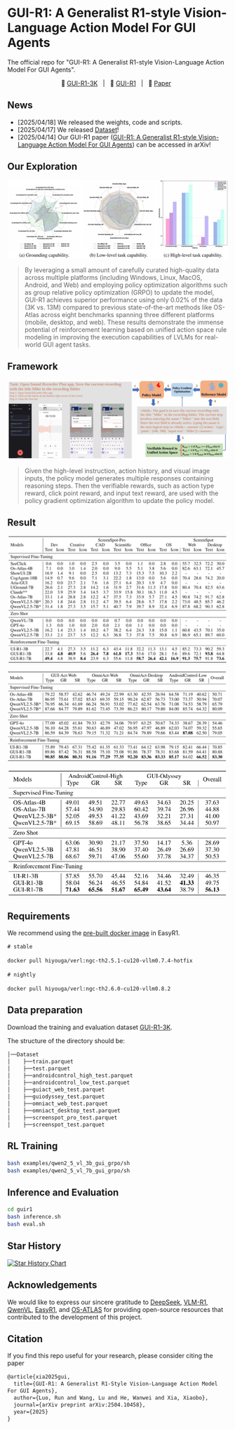 # GUI-R1: A Generalist R1-style Vision-Language Action Model For GUI Agents

The official repo for "GUI-R1: A Generalist R1-style Vision-Language Action Model For GUI Agents".

<p align="center">
       🤗 <a href="https://huggingface.co/datasets/ritzzai/GUI-R1">GUI-R1-3K</a>&nbsp&nbsp | &nbsp&nbsp🤗 <a href="https://huggingface.co/ritzzai/GUI-R1">GUI-R1</a>&nbsp&nbsp | &nbsp&nbsp📑 <a href="https://arxiv.org/abs/2504.10458">Paper</a>&nbsp&nbsp
</p>

## News

- [2025/04/18] We released the weights, code and scripts.
- [2025/04/17] We released [Dataset](https://huggingface.co/datasets/ritzzai/GUI-R1)!
- [2025/04/14] Our GUI-R1 paper ([GUI-R1: A Generalist R1-style Vision-Language Action Model For GUI Agents](https://arxiv.org/abs/2504.10458)) can be accessed in arXiv!

## Our Exploration

![](assets/exploration.jpg)

> By leveraging a small amount of carefully curated high-quality data across multiple platforms (including Windows, Linux, MacOS, Android, and Web) and employing policy optimization algorithms such as group relative policy optimization (GRPO) to update the model, GUI-R1 achieves superior performance using only 0.02% of the data (3K vs. 13M) compared to previous state-of-the-art methods like OS-Atlas across eight benchmarks spanning three different platforms (mobile, desktop, and web). These results demonstrate the immense potential of reinforcement learning based on unified action space rule modeling in improving the execution capabilities of LVLMs for real-world GUI agent tasks. 

## Framework

![](assets/framework.jpg)

> Given the high-level instruction, action history, and visual image inputs, the policy model generates multiple responses containing reasoning steps. Then the verifiable rewards, such as action type reward, click point reward, and input text reward, are used with the policy gradient optimization algorithm to update the policy model.

## Result

![image](assets/performance_grounding.jpg)

![image](assets/performance_low.jpg)

![image](assets/performance_high.jpg)

## Requirements

We recommend using the [pre-built docker image](https://hub.docker.com/r/hiyouga/verl) in EasyR1.

```
# stable

docker pull hiyouga/verl:ngc-th2.5.1-cu120-vllm0.7.4-hotfix

# nightly

docker pull hiyouga/verl:ngc-th2.6.0-cu120-vllm0.8.2
```

## Data preparation

Download the training and evaluation dataset [GUI-R1-3K](https://huggingface.co/datasets/ritzzai/GUI-R1).

The structure of the directory should be:

```
│──Dataset
│	 ├──train.parquet
│	 ├──test.parquet
│	 ├──androidcontrol_high_test.parquet
│	 ├──androidcontrol_low_test.parquet
│	 ├──guiact_web_test.parquet
│	 ├──guiodyssey_test.parquet
│	 ├──omniact_web_test.parquet
│	 ├──omniact_desktop_test.parquet
│	 ├──screenspot_pro_test.parquet
│	 ├──screenspot_test.parquet
```

## RL Training

```bash
bash examples/qwen2_5_vl_3b_gui_grpo/sh
bash examples/qwen2_5_vl_7b_gui_grpo/sh
```

## Inference and Evaluation

```bash
cd guir1
bash inference.sh
bash eval.sh
```

## Star History

[![Star History Chart](https://api.star-history.com/svg?repos=ritzz-ai/GUI-R1&type=Date)](https://www.star-history.com/#ritzz-ai/GUI-R1&Date)

## Acknowledgements

We would like to express our sincere gratitude to [DeepSeek](https://github.com/deepseek-ai/DeepSeek-R1), [VLM-R1](https://github.com/om-ai-lab/VLM-R1.git), [QwenVL](https://github.com/QwenLM/Qwen2.5-VL), [EasyR1](https://github.com/hiyouga/EasyR1.git), and [OS-ATLAS](https://github.com/OS-Copilot/OS-Atlas.git) for providing open-source resources that contributed to the development of this project.

## Citation
If you find this repo useful for your research, please consider citing the paper
```
@article{xia2025gui,
  title={GUI-R1: A Generalist R1-Style Vision-Language Action Model For GUI Agents},
  author={Luo, Run and Wang, Lu and He, Wanwei and Xia, Xiaobo},
  journal={arXiv preprint arXiv:2504.10458},
  year={2025}
}
```
